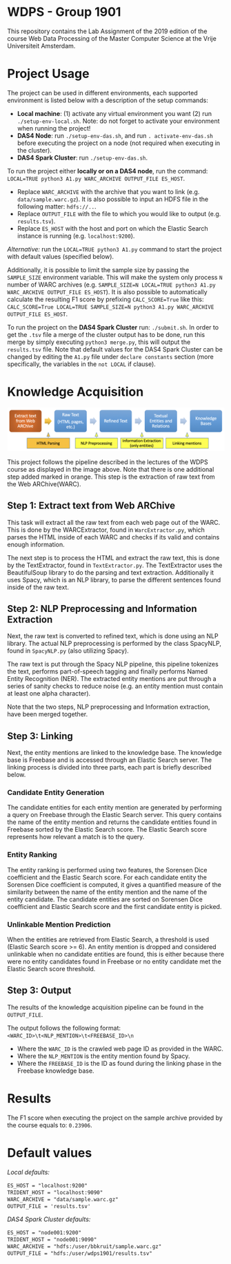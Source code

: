 # WDPS - Group 1901
This repository contains the Lab Assignment of the 2019 edition of the course Web Data Processing of the Master Computer Science at the Vrije Universiteit Amsterdam.

# Project Usage
The project can be used in different environments, each supported environment is listed below with a description of the setup commands:
* **Local machine**: (1) activate any virtual environment you want (2) run `./setup-env-local.sh`. Note: do not forget to activate your environment when running the project! 
* **DAS4 Node**: run `./setup-env-das.sh`, and run `. activate-env-das.sh` before executing the project on a node (not required when executing in the cluster).
* **DAS4 Spark Cluster**: run `./setup-env-das.sh`.

To run the project either **locally or on a DAS4 node**, run the command: `LOCAL=TRUE python3 A1.py WARC_ARCHIVE OUTPUT_FILE ES_HOST`.
* Replace `WARC_ARCHIVE` with the archive that you want to link (e.g. `data/sample.warc.gz`). It is also possible to input an HDFS file in the following matter: `hdfs://..`.
* Replace `OUTPUT_FILE` with the file to which you would like to output (e.g. `results.tsv`).
* Replace `ES_HOST` with the host and port on which the Elastic Search instance is running (e.g. `localhost:9200`).

*Alternative:* run the `LOCAL=TRUE python3 A1.py` command to start the project with default values (specified below).

Additionally, it is possible to limit the sample size by passing the `SAMPLE_SIZE` environment variable. This will make the system only process `N` number of WARC archives (e.g. `SAMPLE_SIZE=N LOCAL=TRUE python3 A1.py WARC_ARCHIVE OUTPUT_FILE ES_HOST`). It is also possible to automatically calculate the resulting F1 score by prefixing `CALC_SCORE=True` like this: `CALC_SCORE=True LOCAL=TRUE SAMPLE_SIZE=N python3 A1.py WARC_ARCHIVE OUTPUT_FILE ES_HOST`.

To run the project on the **DAS4 Spark Cluster** run: `./submit.sh`. In order to get the `.tsv` file a merge of the cluster output has to be done, run this merge by simply executing `python3 merge.py`, this will output the `results.tsv` file. Note that default values for the DAS4 Spark Cluster can be changed by editing the `A1.py` file under `declare constants` section (more specifically, the variables in the `not LOCAL` if clause).

# Knowledge Acquisition
![](images/pipeline.png)

This project follows the pipeline described in the lectures of the WDPS course as displayed in the image above. Note that there is one additional step added marked in orange. This step is the extraction of raw text from the Web ARChive(WARC).

## Step 1: Extract text from Web ARChive
This task will extract all the raw text from each web page out of the WARC. This is done by the WARCExtractor, found in `WarcExtractor.py`, which parses the HTML inside of each WARC and checks if its valid and contains enough information.

The next step is to process the HTML and extract the raw text, this is done by the TextExtractor, found in `TextExtractor.py`. The TextExtractor uses the BeautifulSoup library to do the parsing and text extraction. Additionally it uses Spacy, which is an NLP library, to parse the different sentences found inside of the raw text.


## Step 2: NLP Preprocessing and Information Extraction
Next, the raw text is converted to refined text, which is done using an NLP library. The actual NLP preprocessing is performed by the class SpacyNLP, found in `SpacyNLP.py` (also utilizing Spacy).  

The raw text is put through the Spacy NLP pipeline, this pipeline tokenizes the text, performs part-of-speech tagging and finally performs Named Entity Recognition (NER). The extracted entity mentions are put through a series of sanity checks to reduce noise (e.g. an entity mention must contain at least one alpha character).

Note that the two steps, NLP preprocessing and Information extraction, have been merged together.

## Step 3: Linking
Next, the entity mentions are linked to the knowledge base. The knowledge base is Freebase and is accessed through an Elastic Search server. The linking process is divided into three parts, each part is briefly described below. 

### Candidate Entity Generation
The candidate entities for each entity mention are generated by performing a query on Freebase through the Elastic Search server. This query contains the name of the entity mention and returns the candidate entities found in Freebase sorted by the Elastic Search score. The Elastic Search score represents how relevant a match is to the query. 

### Entity Ranking
The entity ranking is performed using two features, the Sorensen Dice coefficient and the Elastic Search score. For each candidate entity the Sorensen Dice coefficient is computed, it gives a quantified measure of the similarity between the name of the entity mention and the name of the entity candidate. The candidate entities are sorted on Sorensen Dice coefficient and Elastic Search score and the first candidate entity is picked.

### Unlinkable Mention Prediction
When the entities are retrieved from Elastic Search, a threshold is used (Elastic Search score >= 6). An entity mention is dropped and considered unlinkable when no candidate entities are found, this is either because there were no entity candidates found in Freebase or no entity candidate met the Elastic Search score threshold.

## Step 3: Output
The results of the knowledge acquisition pipeline can be found in the `OUTPUT_FILE`.

The output follows the following format: `<WARC_ID>\t<NLP_MENTION>\t<FREEBASE_ID>\n`
* Where the `WARC_ID` is the crawled web page ID as provided in the WARC.
* Where the `NLP_MENTION` is the entity mention found by Spacy.
* Where the `FREEBASE_ID` is the ID as found during the linking phase in the Freebase knowledge base.

# Results
The F1 score when executing the project on the sample archive provided by the course equals to: `0.23906`.

# Default values
*Local defaults:*
```
ES_HOST = "localhost:9200"
TRIDENT_HOST = "localhost:9090"
WARC_ARCHIVE = "data/sample.warc.gz"
OUTPUT_FILE = 'results.tsv'
```
*DAS4 Spark Cluster defaults:*
```
ES_HOST = "node001:9200"
TRIDENT_HOST = "node001:9090"
WARC_ARCHIVE = "hdfs:/user/bbkruit/sample.warc.gz"
OUTPUT_FILE = "hdfs:/user/wdps1901/results.tsv"
```
